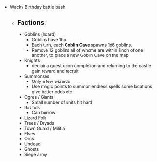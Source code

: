 * Wacky Birthday battle bash
  * ## Factions:
    * Goblins (hoard)
      * Goblins have 1hp  
      * Each turn, each **Goblin Cave** spawns 1d6 goblins.
      * Remove 12 goblins all of whome are within 1inch of one another, to place a new Goblin Cave on the map
    * Knights
      * declair a quest upon completion and returning to the castle gain reward and recruit
    * Summonses
      * Only a few wizards
      * Use magic points to summon endless spells some locations give better odds etc
    * Ogres / Giants
      * Small number of units hit hard
    * Rat folk
      * Can burrow
    * Lizard Folk
    * Trees / Dryads
    * Town Guard / Militia
    * Elves
    * Orcs
    * Undead
    * Ghosts
    * Siege army
